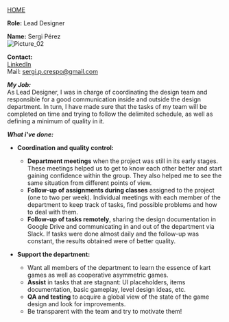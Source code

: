 [HOME](index.md)

**Role:** Lead Designer

**Name:** Sergi Pérez  
![Picture_02](https://lh3.google.com/u/0/d/0B9qKspr9frSTcFFvWXh1ZF9ka0k=w1040-h950-iv1)

**Contact:**     
[LinkedIn](https://www.linkedin.com/in/sergi-p%C3%A9rez-crespo-b828a5aa/)    
Mail: sergi.p.crespo@gmail.com  

**_My Job:_**  
As Lead Designer, I was in charge of coordinating the design team and responsible for a good communication inside and outside the design department. In turn, I have made sure that the tasks of my team will be completed on time and trying to follow the delimited schedule, as well as defining a minimum of quality in it.

**_What i've done:_**

- **Coordination and quality control:**
   - **Department meetings** when the project was still in its early stages. These meetings helped us to get to know each other better and start gaining confidence within the group. They also helped me to see the same situation from different points of view.
   - **Follow-up of assignments during classes** assigned to the project (one to two per week). Individual meetings with each member of the department to keep track of tasks, find possible problems and how to deal with them.
   - **Follow-up of tasks remotely**, sharing the design documentation in Google Drive and communicating in and out of the department via Slack. If tasks were done almost daily and the follow-up was constant, the results obtained were of better quality.
   
- **Support the department:**
   - Want all members of the department to learn the essence of kart games as well as cooperative asymmetric games.
   - **Assist** in tasks that are stagnant: UI placeholders, items documentation, basic gameplay, level design ideas, etc.
   - **QA and testing** to acquire a global view of the state of the game design and look for improvements.
   - Be transparent with the team and try to motivate them!
